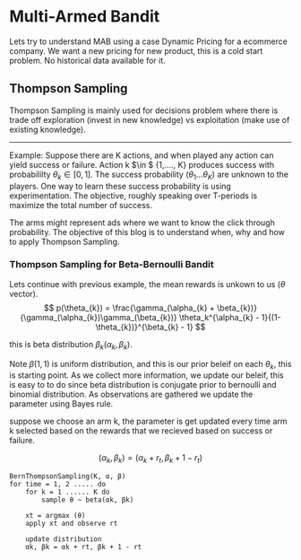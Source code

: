 # Multi-Armed Bandit
Lets try to understand MAB using a case Dynamic Pricing for a ecommerce company. We want a new pricing for new product, this is a cold start problem.
No historical data available for it.

## Thompson Sampling

Thompson Sampling is mainly used for decisions problem where there is trade off exploration (invest in new knowledge) vs exploitation (make use of existing knowledge).

----
Example: Suppose there are K actions, and when played any action can yield success or failure. Action k $\in $ {1,...., K} produces success with probabililty $\theta_{k} \in [0, 1]$. The success probability ($\theta_{1}...\theta_{K}$) are unknown to the players. One way to learn these success probability is using experimentation. The objective, roughly speaking over T-periods is maximize the total number of success.

The arms might represent ads where we want to know the click through probability.
The objective of this blog is to understand when, why and how to apply Thompson Sampling.

### Thompson Sampling for Beta-Bernoulli Bandit
Lets continue with previous example, the mean rewards is unkown to us ($\theta$ vector). 
$$
p(\theta_{k}) = \frac{\gamma_(\alpha_{k} + \beta_{k})}{\gamma_(\alpha_{k})\gamma_(\beta_{k})} \theta_k^{\alpha_{k} - 1}{(1-\theta_{k})}^{\beta_{k} - 1}
$$

this is beta distribution $\beta_{k} (\alpha_{k}, \beta_{k})$.

Note $\beta (1, 1)$ is uniform distribution, and this is our prior beleif on each $\theta_{k}$, this is starting point. As we collect more information, we update our beleif, this is easy to to do since beta distribution is conjugate prior to bernoulli and binomial distribution. As observations are gathered we update the parameter using Bayes rule.

suppose we choose an arm k, the parameter is get updated every time arm k selected based on the rewards that we recieved based on success or failure.

$$
(\alpha_{k}, \beta_{k}) = (\alpha_{k} + r_{t},  \beta_{k} + 1 - r_{t})
$$

```
BernThompsonSampling(K, α, β)
for time = 1, 2 ..... do
    for k = 1 ...... K do
        sample θ ~ beta(αk, βk)

    xt = argmax (θ)
    apply xt and observe rt

    update distribution
    αk, βk = αk + rt, βk + 1 - rt
    
```







